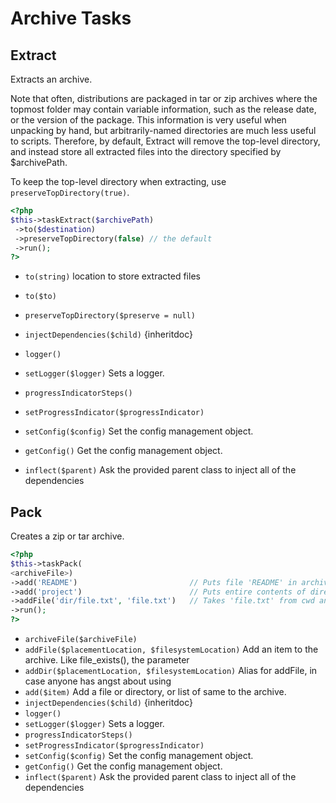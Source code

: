 # Archive Tasks
## Extract


Extracts an archive.

Note that often, distributions are packaged in tar or zip archives
where the topmost folder may contain variable information, such as
the release date, or the version of the package.  This information
is very useful when unpacking by hand, but arbitrarily-named directories
are much less useful to scripts.  Therefore, by default, Extract will
remove the top-level directory, and instead store all extracted files
into the directory specified by $archivePath.

To keep the top-level directory when extracting, use
`preserveTopDirectory(true)`.

``` php
<?php
$this->taskExtract($archivePath)
 ->to($destination)
 ->preserveTopDirectory(false) // the default
 ->run();
?>
```

* `to(string)`  location to store extracted files

* `to($to)` 
* `preserveTopDirectory($preserve = null)` 
* `injectDependencies($child)`  {inheritdoc}
* `logger()` 
* `setLogger($logger)`  Sets a logger.
* `progressIndicatorSteps()` 
* `setProgressIndicator($progressIndicator)` 
* `setConfig($config)`  Set the config management object.
* `getConfig()`  Get the config management object.
* `inflect($parent)`  Ask the provided parent class to inject all of the dependencies

## Pack


Creates a zip or tar archive.

``` php
<?php
$this->taskPack(
<archiveFile>)
->add('README')                         // Puts file 'README' in archive at the root
->add('project')                        // Puts entire contents of directory 'project' in archinve inside 'project'
->addFile('dir/file.txt', 'file.txt')   // Takes 'file.txt' from cwd and puts it in archive inside 'dir'.
->run();
?>
```

* `archiveFile($archiveFile)` 
* `addFile($placementLocation, $filesystemLocation)`  Add an item to the archive. Like file_exists(), the parameter
* `addDir($placementLocation, $filesystemLocation)`  Alias for addFile, in case anyone has angst about using
* `add($item)`  Add a file or directory, or list of same to the archive.
* `injectDependencies($child)`  {inheritdoc}
* `logger()` 
* `setLogger($logger)`  Sets a logger.
* `progressIndicatorSteps()` 
* `setProgressIndicator($progressIndicator)` 
* `setConfig($config)`  Set the config management object.
* `getConfig()`  Get the config management object.
* `inflect($parent)`  Ask the provided parent class to inject all of the dependencies

